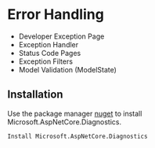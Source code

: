 Error Handling
==============
 - Developer Exception Page
 - Exception Handler
 - Status Code Pages
 - Exception Filters
 - Model Validation (ModelState)

## Installation

Use the package manager [nuget](https://www.nuget.org) to install Microsoft.AspNetCore.Diagnostics.

```bash
Install Microsoft.AspNetCore.Diagnostics
```
